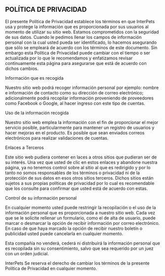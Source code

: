 ## POLÍTICA DE PRIVACIDAD

El presente Política de Privacidad establece los términos en que InterPets usa y protege la información que es proporcionada por sus usuarios al momento de utilizar su sitio web. Estamos comprometidos con la seguridad de sus datos. Cuando le pedimos llenar los campos de información personal con la cual usted pueda ser identificado, lo hacemos asegurando que sólo se empleará de acuerdo con los términos de este documento. Sin embargo esta Política de Privacidad puede cambiar con el tiempo o ser actualizada por lo que le recomendamos y enfatizamos revisar continuamente esta página para asegurarse que está de acuerdo con dichos cambios.

Información que es recogida

Nuestro sitio web podrá recoger información personal por ejemplo: nombre e  información de contacto como  su dirección de correo electrónico; adicionalmente podrá recopilar información proveniendo de proveedores como Facebook o Google, al hacer ingreso con este tipo de cuentas. 

Uso de la información recogida

Nuestro sitio web emplea la información con el fin de proporcionar el mejor servicio posible, particularmente para mantener un registro de usuarios y hacer mejoras en el producto.  Es posible que sean enviados correos electrónicos para realizar validaciones de cuentas.

Enlaces a Terceros

Este sitio web pudiera contener en laces a otros sitios que pudieran ser de su interés. Una vez que usted de clic en estos enlaces y abandone nuestra página, ya no tenemos control sobre al sitio al que es redirigido y por lo tanto no somos responsables de los términos o privacidad ni de la protección de sus datos en esos otros sitios terceros. Dichos sitios están sujetos a sus propias políticas de privacidad por lo cual es recomendable que los consulte para confirmar que usted está de acuerdo con estas.

Control de su información personal

En cualquier momento usted puede restringir la recopilación o el uso de la información personal que es proporcionada a nuestro sitio web.  Cada vez que se le solicite rellenar un formulario, como el de alta de usuario, puede marcar o desmarcar la opción de recibir información por correo electrónico.  En caso de que haya marcado la opción de recibir nuestro boletín o publicidad usted puede cancelarla en cualquier momento.

Esta compañía no venderá, cederá ni distribuirá la información personal que es recopilada sin su consentimiento, salvo que sea requerido por un juez con un orden judicial.

InterPets Se reserva el derecho de cambiar los términos de la presente Política de Privacidad en cualquier momento.